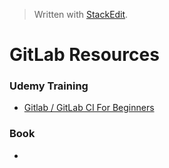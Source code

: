 > Written with [StackEdit](https://stackedit.io/).

# GitLab Resources

### Udemy Training

- [Gitlab / GitLab CI For Beginners](https://www.udemy.com/gitlab-for-beginners/)

### Book

- 


<!--stackedit_data:
eyJoaXN0b3J5IjpbLTQ4NDc1NjE2NF19
-->